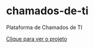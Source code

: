 # chamados-de-ti
Plataforma de Chamados de TI

<a href="https://wancarvalho.github.io/chamados-de-ti/">Clique para ver o projeto</a>
